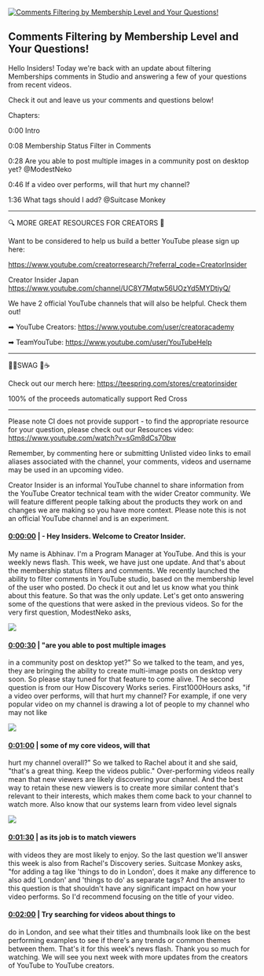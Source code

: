 [![Comments Filtering by Membership Level and Your Questions!](https://i.ytimg.com/vi/D11NkZcR328/maxresdefault.jpg)](https://www.youtube.com/watch?v=D11NkZcR328)

## Comments Filtering by Membership Level and Your Questions!

Hello Insiders! Today we're back with an update about filtering Memberships comments in Studio and answering a few of your questions from recent videos.



Check it out and leave us your comments and questions below!



Chapters:

0:00 Intro

0:08 Membership Status Filter in Comments

0:28 Are you able to post multiple images in a community post on desktop yet? @ModestNeko 

0:46 If a video over performs, will that hurt my channel?

1:36 What tags should I add? @Suitcase Monkey 

-------------------------------------------



🔍 MORE GREAT RESOURCES FOR CREATORS 🔎



Want to be considered to help us build a better YouTube please sign up here: 

https://www.youtube.com/creatorresearch/?referral_code=CreatorInsider



Creator Insider Japan https://www.youtube.com/channel/UC8Y7Mqtw56UOzYd5MYDtiyQ/



We have 2 official YouTube channels that will also be helpful. Check them out! 



➡ YouTube Creators: https://www.youtube.com/user/creatoracademy



➡ TeamYouTube: https://www.youtube.com/user/YouTubeHelp



-------------------------------------------



👕👚SWAG 🎽☕



Check out our merch here: https://teespring.com/stores/creatorinsider



100% of the proceeds automatically support Red Cross



-------------------------------------------

Please note CI does not provide support - to find the appropriate resource for your question, please check out our Resources video: https://www.youtube.com/watch?v=sGm8dCs70bw



Remember, by commenting here or submitting Unlisted video links to email aliases associated with the channel, your comments, videos and username may be used in an upcoming video.



Creator Insider is an informal YouTube channel to share information from the YouTube Creator technical team with the wider Creator community. We will feature different people talking about the products they work on and changes we are making so you have more context. Please note this is not an official YouTube channel and is an experiment.



#### [0:00:00](https://www.youtube.com/watch?v=D11NkZcR328&t=0) |  - Hey Insiders. Welcome to Creator Insider.

My name is Abhinav. I'm a Program Manager at YouTube. And this is your weekly news flash. This week, we have just one update. And that's about the membership status filters and comments. We recently launched the ability to filter comments in YouTube studio, based on the membership level of the user who posted. Do check it out and let us know what you think about this feature. So that was the only update. Let's get onto answering some of the questions that were asked in the previous videos. So for the very first question, ModestNeko asks,  

![](https://i.ytimg.com/vi/D11NkZcR328/maxres1.jpg)



#### [0:00:30](https://www.youtube.com/watch?v=D11NkZcR328&t=30) |  "are you able to post multiple images

in a community post on desktop yet?" So we talked to the team, and yes, they are bringing the ability to create multi-image posts on desktop very soon. So please stay tuned for that feature to come alive. The second question is from our How Discovery Works series. First1000Hours asks, "if a video over performs, will that hurt my channel? For example, if one very popular video on my channel is drawing a lot of people to my channel who may not like  

![](https://i.ytimg.com/vi/D11NkZcR328/maxres2.jpg)



#### [0:01:00](https://www.youtube.com/watch?v=D11NkZcR328&t=60) |  some of my core videos, will that

hurt my channel overall?" So we talked to Rachel about it and she said, "that's a great thing. Keep the videos public." Over-performing videos really mean that new viewers are likely discovering your channel. And the best way to retain these new viewers is to create more similar content that's relevant to their interests, which makes them come back to your channel to watch more. Also know that our systems learn from video level signals  

![](https://i.ytimg.com/vi/D11NkZcR328/maxres3.jpg)



#### [0:01:30](https://www.youtube.com/watch?v=D11NkZcR328&t=90) |  as its job is to match viewers

with videos they are most likely to enjoy. So the last question we'll answer this week is also from Rachel's Discovery series. Suitcase Monkey asks, "for adding a tag like 'things to do in London', does it make any difference to also add 'London' and 'things to do' as separate tags? And the answer to this question is that shouldn't have any significant impact on how your video performs. So I'd recommend focusing on the title of your video.  

#### [0:02:00](https://www.youtube.com/watch?v=D11NkZcR328&t=120) |  Try searching for videos about things to

do in London, and see what their titles and thumbnails look like on the best performing examples to see if there's any trends or common themes between them. That's it for this week's news flash. Thank you so much for watching. We will see you next week with more updates from the creators of YouTube to YouTube creators.  